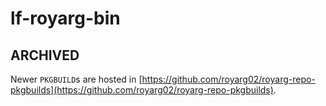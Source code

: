 # lf-royarg-bin

## ARCHIVED
Newer `PKGBUILD`s are hosted in
[https://github.com/royarg02/royarg-repo-pkgbuilds](https://github.com/royarg02/royarg-repo-pkgbuilds).

